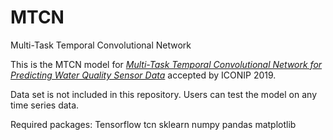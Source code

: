 # MTCN
Multi-Task Temporal Convolutional Network 

This is the MTCN model for *[Multi-Task Temporal Convolutional Network for
Predicting Water Quality Sensor Data](https://www.ivivan.com/papers/ICONIP2019.pdf)* accepted by ICONIP 2019.

Data set is not included in this repository. Users can test the model on any time series data.

Required packages:
Tensorflow
tcn
sklearn
numpy
pandas
matplotlib



